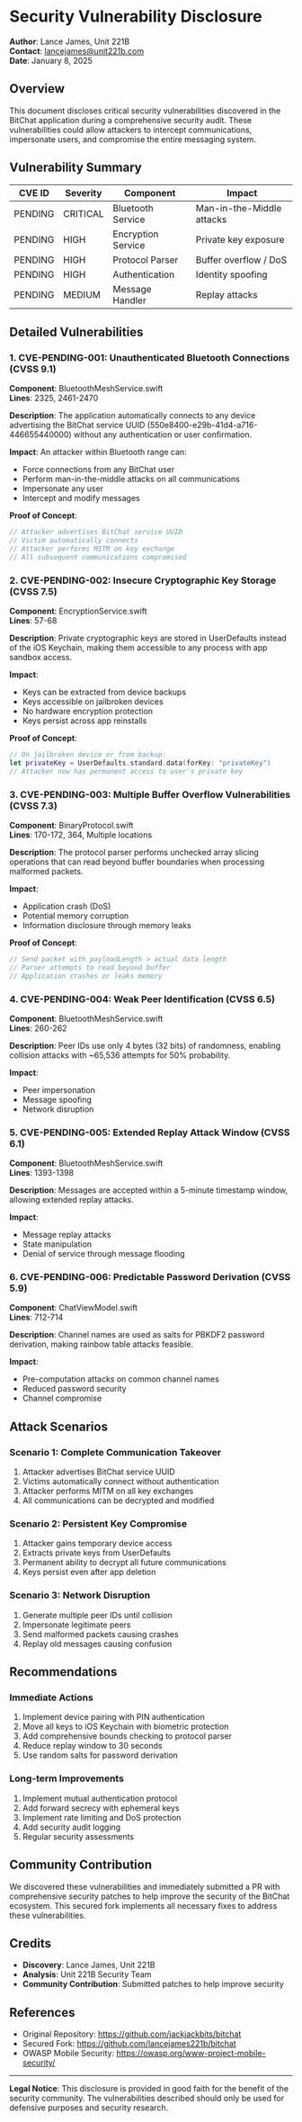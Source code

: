 # Security Vulnerability Disclosure

**Author**: Lance James, Unit 221B  
**Contact**: lancejames@unit221b.com  
**Date**: January 8, 2025

## Overview

This document discloses critical security vulnerabilities discovered in the BitChat application during a comprehensive security audit. These vulnerabilities could allow attackers to intercept communications, impersonate users, and compromise the entire messaging system.

## Vulnerability Summary

| CVE ID | Severity | Component | Impact |
|--------|----------|-----------|---------|
| PENDING | CRITICAL | Bluetooth Service | Man-in-the-Middle attacks |
| PENDING | HIGH | Encryption Service | Private key exposure |
| PENDING | HIGH | Protocol Parser | Buffer overflow / DoS |
| PENDING | HIGH | Authentication | Identity spoofing |
| PENDING | MEDIUM | Message Handler | Replay attacks |

## Detailed Vulnerabilities

### 1. CVE-PENDING-001: Unauthenticated Bluetooth Connections (CVSS 9.1)

**Component**: BluetoothMeshService.swift  
**Lines**: 2325, 2461-2470

**Description**: The application automatically connects to any device advertising the BitChat service UUID (550e8400-e29b-41d4-a716-446655440000) without any authentication or user confirmation.

**Impact**: An attacker within Bluetooth range can:
- Force connections from any BitChat user
- Perform man-in-the-middle attacks on all communications
- Impersonate any user
- Intercept and modify messages

**Proof of Concept**:
```swift
// Attacker advertises BitChat service UUID
// Victim automatically connects
// Attacker performs MITM on key exchange
// All subsequent communications compromised
```

### 2. CVE-PENDING-002: Insecure Cryptographic Key Storage (CVSS 7.5)

**Component**: EncryptionService.swift  
**Lines**: 57-68

**Description**: Private cryptographic keys are stored in UserDefaults instead of the iOS Keychain, making them accessible to any process with app sandbox access.

**Impact**:
- Keys can be extracted from device backups
- Keys accessible on jailbroken devices
- No hardware encryption protection
- Keys persist across app reinstalls

**Proof of Concept**:
```swift
// On jailbroken device or from backup:
let privateKey = UserDefaults.standard.data(forKey: "privateKey")
// Attacker now has permanent access to user's private key
```

### 3. CVE-PENDING-003: Multiple Buffer Overflow Vulnerabilities (CVSS 7.3)

**Component**: BinaryProtocol.swift  
**Lines**: 170-172, 364, Multiple locations

**Description**: The protocol parser performs unchecked array slicing operations that can read beyond buffer boundaries when processing malformed packets.

**Impact**:
- Application crash (DoS)
- Potential memory corruption
- Information disclosure through memory leaks

**Proof of Concept**:
```swift
// Send packet with payloadLength > actual data length
// Parser attempts to read beyond buffer
// Application crashes or leaks memory
```

### 4. CVE-PENDING-004: Weak Peer Identification (CVSS 6.5)

**Component**: BluetoothMeshService.swift  
**Lines**: 260-262

**Description**: Peer IDs use only 4 bytes (32 bits) of randomness, enabling collision attacks with ~65,536 attempts for 50% probability.

**Impact**:
- Peer impersonation
- Message spoofing
- Network disruption

### 5. CVE-PENDING-005: Extended Replay Attack Window (CVSS 6.1)

**Component**: BluetoothMeshService.swift  
**Lines**: 1393-1398

**Description**: Messages are accepted within a 5-minute timestamp window, allowing extended replay attacks.

**Impact**:
- Message replay attacks
- State manipulation
- Denial of service through message flooding

### 6. CVE-PENDING-006: Predictable Password Derivation (CVSS 5.9)

**Component**: ChatViewModel.swift  
**Lines**: 712-714

**Description**: Channel names are used as salts for PBKDF2 password derivation, making rainbow table attacks feasible.

**Impact**:
- Pre-computation attacks on common channel names
- Reduced password security
- Channel compromise

## Attack Scenarios

### Scenario 1: Complete Communication Takeover
1. Attacker advertises BitChat service UUID
2. Victims automatically connect without authentication
3. Attacker performs MITM on all key exchanges
4. All communications can be decrypted and modified

### Scenario 2: Persistent Key Compromise
1. Attacker gains temporary device access
2. Extracts private keys from UserDefaults
3. Permanent ability to decrypt all future communications
4. Keys persist even after app deletion

### Scenario 3: Network Disruption
1. Generate multiple peer IDs until collision
2. Impersonate legitimate peers
3. Send malformed packets causing crashes
4. Replay old messages causing confusion

## Recommendations

### Immediate Actions
1. Implement device pairing with PIN authentication
2. Move all keys to iOS Keychain with biometric protection
3. Add comprehensive bounds checking to protocol parser
4. Reduce replay window to 30 seconds
5. Use random salts for password derivation

### Long-term Improvements
1. Implement mutual authentication protocol
2. Add forward secrecy with ephemeral keys
3. Implement rate limiting and DoS protection
4. Add security audit logging
5. Regular security assessments

## Community Contribution

We discovered these vulnerabilities and immediately submitted a PR with comprehensive security patches to help improve the security of the BitChat ecosystem. This secured fork implements all necessary fixes to address these vulnerabilities.

## Credits

- **Discovery**: Lance James, Unit 221B
- **Analysis**: Unit 221B Security Team
- **Community Contribution**: Submitted patches to help improve security

## References

- Original Repository: https://github.com/jackjackbits/bitchat
- Secured Fork: https://github.com/lancejames221b/bitchat
- OWASP Mobile Security: https://owasp.org/www-project-mobile-security/

---

**Legal Notice**: This disclosure is provided in good faith for the benefit of the security community. The vulnerabilities described should only be used for defensive purposes and security research.